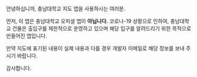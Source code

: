 안녕하십니까, 충남대학교 지도 앱을 사용하시는 여러분.

먼저, 이 앱은 충남대학교 오피셜 앱이 **아닙니다.**
코로나-19 상황으로 인하여, 충남대학교 건물은 출입구를 제한적으로 운영하고 있으며 해당 입구를 알려드리기 위한 목적으로 만들어진 앱입니다.

만약 지도에 표기된 내용이 실제 내용과 다를 경우 개발자 이메일로 해당 정보를 보내 주시기 바랍니다.

감사합니다.
